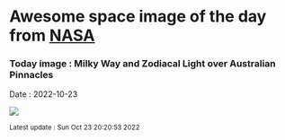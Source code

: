 
# Awesome space image of the day from [NASA](https://api.nasa.gov/)

### Today image : Milky Way and Zodiacal Light over Australian Pinnacles
Date : 2022-10-23

![](https://apod.nasa.gov/apod/image/2210/ZodiacalPinnacles_Zhang_1080.jpg)

<small>Latest update : Sun Oct 23 20:20:53 2022</small>
        